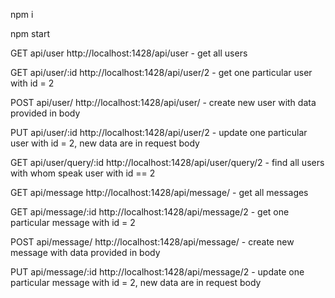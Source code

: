 npm i

npm start

GET api/user  http://localhost:1428/api/user - get all users

GET api/user/:id  http://localhost:1428/api/user/2 - get one particular user with id = 2

POST api/user/ http://localhost:1428/api/user/   - create new user with data provided in body

PUT  api/user/:id  http://localhost:1428/api/user/2 - update one particular user with id = 2, new data are in request body

GET api/user/query/:id http://localhost:1428/api/user/query/2 - find all users with whom speak user with id == 2


GET api/message  http://localhost:1428/api/message/  - get all messages

GET api/message/:id  http://localhost:1428/api/message/2 - get one particular message with id = 2

POST api/message/ http://localhost:1428/api/message/  - create new message with data provided in body

PUT  api/message/:id http://localhost:1428/api/message/2 - update one particular message with id = 2, new data are in request body

